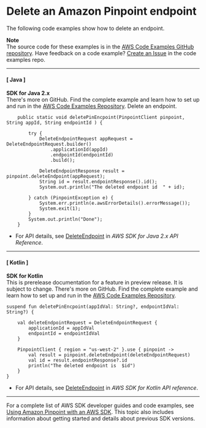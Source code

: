 # Delete an Amazon Pinpoint endpoint<a name="example_pinpoint_DeleteEndpoint_section"></a>

The following code examples show how to delete an endpoint\.

**Note**  
The source code for these examples is in the [AWS Code Examples GitHub repository](https://github.com/awsdocs/aws-doc-sdk-examples)\. Have feedback on a code example? [Create an Issue](https://github.com/awsdocs/aws-doc-sdk-examples/issues/new/choose) in the code examples repo\. 

------
#### [ Java ]

**SDK for Java 2\.x**  
 There's more on GitHub\. Find the complete example and learn how to set up and run in the [AWS Code Examples Repository](https://github.com/awsdocs/aws-doc-sdk-examples/tree/main/javav2/example_code/pinpoint#readme)\. 
Delete an endpoint\.  

```
    public static void deletePinEncpoint(PinpointClient pinpoint, String appId, String endpointId ) {

        try {
            DeleteEndpointRequest appRequest = DeleteEndpointRequest.builder()
                .applicationId(appId)
                .endpointId(endpointId)
                .build();

            DeleteEndpointResponse result = pinpoint.deleteEndpoint(appRequest);
            String id = result.endpointResponse().id();
            System.out.println("The deleted endpoint id  " + id);

        } catch (PinpointException e) {
            System.err.println(e.awsErrorDetails().errorMessage());
            System.exit(1);
        }
        System.out.println("Done");
    }
```
+  For API details, see [DeleteEndpoint](https://docs.aws.amazon.com/goto/SdkForJavaV2/pinpoint-2016-12-01/DeleteEndpoint) in *AWS SDK for Java 2\.x API Reference*\. 

------
#### [ Kotlin ]

**SDK for Kotlin**  
This is prerelease documentation for a feature in preview release\. It is subject to change\.
 There's more on GitHub\. Find the complete example and learn how to set up and run in the [AWS Code Examples Repository](https://github.com/awsdocs/aws-doc-sdk-examples/tree/main/kotlin/services/pinpoint#code-examples)\. 
  

```
suspend fun deletePinEncpoint(appIdVal: String?, endpointIdVal: String?) {

    val deleteEndpointRequest = DeleteEndpointRequest {
        applicationId = appIdVal
        endpointId = endpointIdVal
    }

    PinpointClient { region = "us-west-2" }.use { pinpoint ->
        val result = pinpoint.deleteEndpoint(deleteEndpointRequest)
        val id = result.endpointResponse?.id
        println("The deleted endpoint is  $id")
    }
}
```
+  For API details, see [DeleteEndpoint](https://github.com/awslabs/aws-sdk-kotlin#generating-api-documentation) in *AWS SDK for Kotlin API reference*\. 

------

For a complete list of AWS SDK developer guides and code examples, see [Using Amazon Pinpoint with an AWS SDK](sdk-general-information-section.md)\. This topic also includes information about getting started and details about previous SDK versions\.